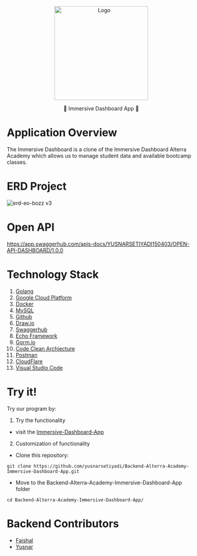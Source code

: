 <div align="center">
   <a href="https://github.com/Alta-Capstone-Grup2/BE-API-EO-Bozz-capstone-alta1">
    <img src="https://academy.alterra.id/wp-content/uploads/2022/06/Logo-Colour-Transparant-1.png" alt="Logo" width="250px">
  </a>

<p align="center">
   💫 Immersive Dashboard App 💫
</div>

# Application Overview

The Immersive Dashboard is a clone of the Immersive Dashboard Alterra Academy which allows us to manage student data and available bootcamp classes.

# ERD Project

![erd-eo-bozz v3](https://github.com/yusnarsetiyadi/Backend-Alterra-Academy-Immersive-Dashboard-App/blob/main/erd-immersive-dashboard-app-project.jpg?raw=true)


# Open API 

https://app.swaggerhub.com/apis-docs/YUSNARSETIYADI150403/OPEN-API-DASHBOARD/1.0.0

# Technology Stack

1. [Golang](https://go.dev/)
2. [Google Cloud Platform](https://cloud.google.com/)
3. [Docker](https://www.docker.com/)
4. [MySQL](https://www.mysql.com/)
5. [Github](https://github.com/)
6. [Draw.io](https://app.diagrams.net)
7. [Swaggerhub](https://app.swaggerhub.com)
8. [Echo Framework](https://echo.labstack.com)
9. [Gorm.io](https://gorm.io)
10. [Code Clean Archiecture](https://blog.cleancoder.com/uncle-bob/2012/08/13/the-clean-architecture.html)
11. [Postman](https://www.postman.com)
12. [CloudFlare](https://www.cloudflare.com)
13. [Visual Studio Code](https://code.visualstudio.com)

# Try it!

Try our program by:

1. Try the functionality

- visit the [Immersive-Dashboard-App](https://irisminty.my.id)

2. Customization of functionality

- Clone this repository:
```
git clone https://github.com/yusnarsetiyadi/Backend-Alterra-Academy-Immersive-Dashboard-App.git
```
- Move to the Backend-Alterra-Academy-Immersive-Dashboard-App folder
```
cd Backend-Alterra-Academy-Immersive-Dashboard-App/
```

# Backend Contributors

- [Faishal](https://github.com/mfaishal882)
- [Yusnar](https://github.com/yusnarsetiyadi)
